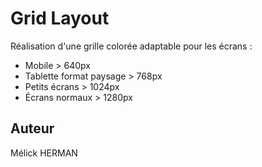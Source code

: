 # Grid Layout

Réalisation d'une grille colorée adaptable pour les écrans :

- Mobile > 640px
- Tablette format paysage > 768px
- Petits écrans > 1024px
- Écrans normaux > 1280px

## Auteur

Mélick HERMAN
